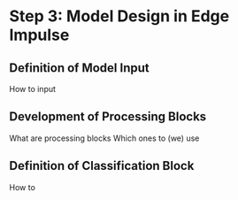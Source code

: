 # Step 3: Model Design in Edge Impulse

## Definition of Model Input
How to input

## Development of Processing Blocks
What are processing blocks
Which ones to (we) use

## Definition of Classification Block
How to
